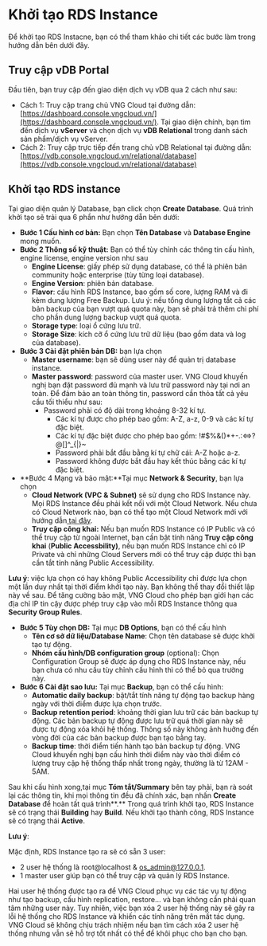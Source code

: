 # Khởi tạo RDS Instance

Để khởi tạo RDS Instacne, bạn có thể tham khảo chi tiết các bước làm trong hướng dẫn bên dưới đây.

## Truy cập vDB Portal

Đầu tiên, bạn truy cập đến giao diện dịch vụ vDB qua 2 cách như sau:

* Cách 1: Truy cập trang chủ VNG Cloud tại đường dẫn: [https://dashboard.console.vngcloud.vn/](https://dashboard.console.vngcloud.vn/). Tại giao diện chính, bạn tìm đến dịch vụ **vServer** và chọn dịch vụ **vDB Relational** trong danh sách sản phẩm/dịch vụ vServer.
* Cách 2: Truy cập trực tiếp đến trang chủ vDB Relational tại đường dẫn: [https://vdb.console.vngcloud.vn/relational/database](https://vdb.console.vngcloud.vn/relational/database)

## Khởi tạo RDS instance

Tại giao diện quản lý Database, bạn click chọn **Create Database**. Quá trình khởi tạo sẽ trải qua 6 phần như hướng dẫn bên dưới:

* **Bước 1 Cấu hình cơ bản:** Bạn chọn **Tên Database** và **Database Engine** mong muốn.
* **Bước 2 Thông số kỹ thuật:** Bạn có thể tùy chỉnh các thông tin cấu hình, engine license, engine version như sau
  * **Engine License**: giấy phép sử dụng database, có thể là phiên bản community hoặc enterprise (tùy từng loại database).
  * **Engine Version**: phiên bản database.
  * **Flavor**: cấu hình RDS Instance, bao gồm số core, lượng RAM và đi kèm dung lượng Free Backup. Lưu ý: nếu tổng dung lượng tất cả các bản backup của bạn vượt quá quota này, bạn sẽ phải trả thêm chi phí cho phần dung lượng backup vượt quá quota.
  * **Storage type**: loại ổ cứng lưu trữ.
  * **Storage Size**: kích cỡ ổ cứng lưu trữ dữ liệu (bao gồm data và log của database).
* **Bước 3 Cài đặt phiên bản DB:** bạn lựa chọn
  * **Master username**: bạn sẽ dùng user này để quản trị database instance.
  * **Master password**: password của master user. VNG Cloud khuyến nghị bạn đặt password đủ mạnh và lưu trữ password này tại nơi an toàn. Để đảm bảo an toàn thông tin, password cần thỏa tất cả yêu cầu tối thiểu như sau:
    * Password phải có độ dài trong khoảng 8-32 kí tự.
      * Các kí tự được cho phép bao gồm: A-Z, a-z, 0-9 và các kí tự đặc biệt.
      * Các kí tự đặc biệt được cho phép bao gồm: !#$%&()\*+-.:<=>?@\[]^\_{|}\~
      * Password phải bắt đầu bằng kí tự chữ cái: A-Z hoặc a-z.
      * Password không được bắt đầu hay kết thúc bằng các kí tự đặc biệt.
* **Bước 4 Mạng và bảo mật:**Tại mục **Network & Security**, bạn lựa chọn&#x20;
  * **Cloud Network (VPC & Subnet)** sẽ sử dụng cho RDS Instance này. Mọi RDS Instance đều phải kết nối với một Cloud Network. Nếu chưa có Cloud Network nào, bạn có thể tạo một Cloud Network mới với hướng dẫn[ tại đây](../../vserver/compute-hcm03-1a/network/virtual-private-cloud-vpc.md).
  * **Truy cập công khai:** Nếu bạn muốn RDS Instance có IP Public và có thể truy cập từ ngoài Internet, bạn cần bật tính năng **Truy cập công khai** (**Public Accessbility)**, nếu bạn muốn RDS Instance chỉ có IP Private và chỉ những Cloud Servers mới có thể truy cập được thì bạn cần tắt tính năng Public Accessibility.

**Lưu ý**: việc lựa chọn có hay không Public Accessibility chỉ được lựa chọn một lần duy nhất tại thời điểm khởi tạo này. Bạn không thể thay đổi thiết lập này về sau. Để tăng cường bảo mật, VNG Cloud cho phép bạn giới hạn các địa chỉ IP tin cậy được phép truy cập vào mỗi RDS Instance thông qua **Security Group Rules**.

* **Bước 5 Tùy chọn DB:** Tại mục **DB Options**, bạn có thể cấu hình
  * **Tên cơ sở dữ liệu/Database Name**: Chọn tên database sẽ được khởi tạo tự động.
  * **Nhóm cấu hình/DB configuration group** (optional): Chọn Configuration Group sẽ được áp dụng cho RDS Instance này, nếu bạn chưa có nhu cầu tùy chỉnh cấu hình thì có thể bỏ qua trường này.
* **Bước 6 Cài đặt sao lưu:** Tại mục **Backup**, bạn có thể cấu hình:
  * **Automatic daily backup**: bật/tắt tính năng tự động tạo backup hàng ngày với thời điểm được lựa chọn trước.
  * **Backup retention period**: khoảng thời gian lưu trữ các bản backup tự động. Các bản backup tự động được lưu trữ quá thời gian này sẽ được tự động xóa khỏi hệ thống. Thông số này không ảnh huởng đến vòng đời của các bản backup được bạn tạo bằng tay.
  * **Backup time**: thời điểm tiến hành tạo bản backup tự động. VNG Cloud khuyến nghị bạn cấu hình thời điểm này vào thời điểm có lượng truy cập hệ thống thấp nhất trong ngày, thường là từ 12AM - 5AM.

Sau khi cấu hình xong,tại mục **Tóm tắt/Summary** bên tay phải, bạn rà soát lại các thông tin, khi mọi thông tin đều đã chính xác, bạn nhấn **Create Database** để hoàn tất quá trình**.** Trong quá trình khởi tạo, RDS Instance sẽ có trạng thái **Building** hay **Build**. Nếu khởi tạo thành công, RDS Instance sẽ có trạng thái **Active**.

**Lưu ý**:

Mặc định, RDS Instance tạo ra sẽ có sẵn 3 user:

* 2 user hệ thống là root@localhost & [os\_admin@127.0.0.1](mailto:os\_admin@127.0.0.1).
* 1 master user giúp bạn có thể truy cập và quản lý RDS Instance.

Hai user hệ thống được tạo ra để VNG Cloud phục vụ các tác vụ tự động như tạo backup, cấu hình replication, restore… và bạn không cần phải quan tâm những user này. Tuy nhiên, việc bạn xóa 2 user hệ thống này sẽ gây ra lỗi hệ thống cho RDS Instance và khiến các tính năng trên mất tác dụng. VNG Cloud sẽ không chịu trách nhiệm nếu bạn tìm cách xóa 2 user hệ thống nhưng vẫn sẽ hỗ trợ tốt nhất có thể để khôi phục cho bạn cho bạn.

